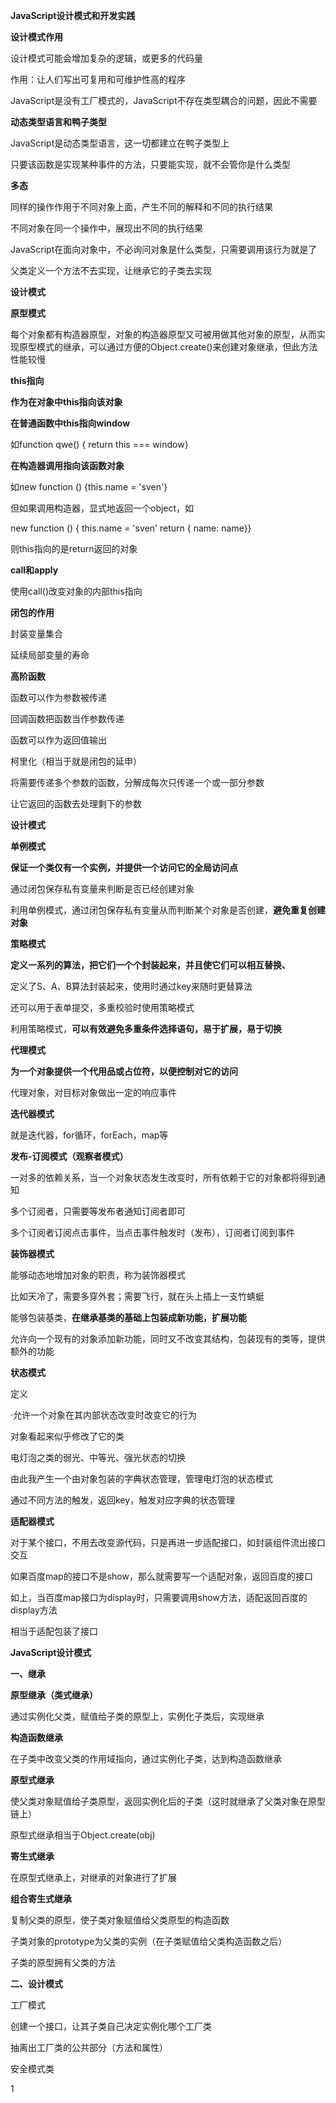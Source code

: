 **JavaScript设计模式和开发实践**

**设计模式作用**

设计模式可能会增加复杂的逻辑，或更多的代码量

作用：让人们写出可复用和可维护性高的程序

JavaScript是没有工厂模式的，JavaScript不存在类型耦合的问题，因此不需要

**动态类型语言和鸭子类型**

JavaScript是动态类型语言，这一切都建立在鸭子类型上

只要该函数是实现某种事件的方法，只要能实现，就不会管你是什么类型

**多态**

同样的操作作用于不同对象上面，产生不同的解释和不同的执行结果


不同对象在同一个操作中，展现出不同的执行结果

JavaScript在面向对象中，不必询问对象是什么类型，只需要调用该行为就是了

父类定义一个方法不去实现，让继承它的子类去实现

**设计模式**

**原型模式**

每个对象都有构造器原型，对象的构造器原型又可被用做其他对象的原型，从而实现原型模式的继承，可以通过方便的Object.create()来创建对象继承，但此方法性能较慢

**this指向**


**作为在对象中this指向该对象**

**在普通函数中this指向window**

如function qwe() { return this === window}

**在构造器调用指向该函数对象**

如new function () {this.name = 'sven'}

但如果调用构造器，显式地返回一个object，如

new function () { this.name = 'sven' return { name: name}}

则this指向的是return返回的对象

**call和apply**

使用call()改变对象的内部this指向

**闭包的作用**

封装变量集合


延续局部变量的寿命

**高阶函数**

函数可以作为参数被传递


回调函数把函数当作参数传递

函数可以作为返回值输出


柯里化（相当于就是闭包的延申）

将需要传递多个参数的函数，分解成每次只传递一个或一部分参数

让它返回的函数去处理剩下的参数

**设计模式**

**单例模式**

**保证一个类仅有一个实例，并提供一个访问它的全局访问点**



通过闭包保存私有变量来判断是否已经创建对象


利用单例模式，通过闭包保存私有变量从而判断某个对象是否创建，**避免重复创建对象**

**策略模式**

**定义一系列的算法，把它们一个个封装起来，并且使它们可以相互替换、**


定义了S、A、B算法封装起来，使用时通过key来随时更替算法

还可以用于表单提交，多重校验时使用策略模式

利用策略模式，**可以有效避免多重条件选择语句，易于扩展，易于切换**

**代理模式**

**为一个对象提供一个代用品或占位符，以便控制对它的访问**


代理对象，对目标对象做出一定的响应事件

**迭代器模式**

就是迭代器，for循环，forEach，map等

**发布-订阅模式（观察者模式）**

一对多的依赖关系，当一个对象状态发生改变时，所有依赖于它的对象都将得到通知

多个订阅者，只需要等发布者通知订阅者即可


多个订阅者订阅点击事件，当点击事件触发时（发布），订阅者订阅到事件

**装饰器模式**

能够动态地增加对象的职责，称为装饰器模式

比如天冷了，需要多穿外套；需要飞行，就在头上插上一支竹蜻蜓

能够包装基类，**在继承基类的基础上包装成新功能，扩展功能**

允许向一个现有的对象添加新功能，同时又不改变其结构，包装现有的类等，提供额外的功能


**状态模式**

定义

·允许一个对象在其内部状态改变时改变它的行为

对象看起来似乎修改了它的类

电灯泡之类的弱光、中等光、强光状态的切换

由此我产生一个由对象包装的字典状态管理，管理电灯泡的状态模式

通过不同方法的触发，返回key，触发对应字典的状态管理

**适配器模式**

对于某个接口，不用去改变源代码，只是再进一步适配接口，如封装组件流出接口交互


如果百度map的接口不是show，那么就需要写一个适配对象，返回百度的接口


如上，当百度map接口为display时，只需要调用show方法，适配返回百度的display方法

相当于适配包装了接口

**JavaScript设计模式**

**一、继承**

**原型继承（类式继承）**

通过实例化父类，赋值给子类的原型上，实例化子类后，实现继承


**构造函数继承**

在子类中改变父类的作用域指向，通过实例化子类，达到构造函数继承


**原型式继承**

使父类对象赋值给子类原型，返回实例化后的子类（这时就继承了父类对象在原型链上）

原型式继承相当于Object.create(obj)


**寄生式继承**

在原型式继承上，对继承的对象进行了扩展


**组合寄生式继承**

复制父类的原型，使子类对象赋值给父类原型的构造函数

子类对象的prototype为父类的实例（在子类赋值给父类构造函数之后）

子类的原型拥有父类的方法


**二、设计模式**

工厂模式

创建一个接口，让其子类自己决定实例化哪个工厂类

抽离出工厂类的公共部分（方法和属性）


安全模式类


1
